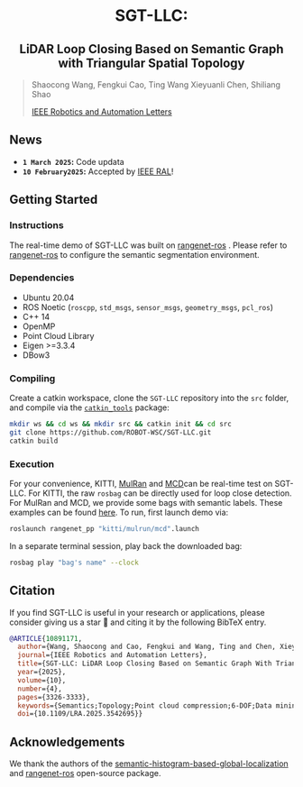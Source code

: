 # <div align = "center">SGT-LLC:</div>

## <div align = "center">LiDAR Loop Closing Based on Semantic Graph with Triangular Spatial Topology</div>


> Shaocong Wang, Fengkui Cao, Ting Wang Xieyuanli Chen, Shiliang Shao
>
> [IEEE Robotics and Automation Letters](https://ieeexplore.ieee.org/document/10891171)

## News



* **`1 March 2025`:**  Code updata
* **`10 February2025`:** Accepted by [IEEE RAL](https://ieeexplore.ieee.org/document/10891171)! 

## Getting Started


### Instructions
The real-time demo of SGT-LLC was built on [rangenet-ros](https://github.com/Natsu-Akatsuki/RangeNet-TensorRT/tree/main) . Please refer to [rangenet-ros](https://github.com/Natsu-Akatsuki/RangeNet-TensorRT/tree/main) to configure the semantic segmentation environment.

### Dependencies

- Ubuntu 20.04
- ROS Noetic (`roscpp`, `std_msgs`, `sensor_msgs`, `geometry_msgs`, `pcl_ros`)
- C++ 14
- OpenMP
- Point Cloud Library
- Eigen >=3.3.4
- DBow3

### Compiling

Create a catkin workspace, clone the `SGT-LLC`  repository into the `src` folder, and compile via the [`catkin_tools`](https://catkin-tools.readthedocs.io/en/latest/) package:

```sh
mkdir ws && cd ws && mkdir src && catkin init && cd src
git clone https://github.com/ROBOT-WSC/SGT-LLC.git
catkin build
```

### Execution

For your convenience, KITTI, [MulRan](https://sites.google.com/view/mulran-pr/home) and [MCD](https://mcdviral.github.io/)can be real-time test on SGT-LLC. For KITTI, the raw  `rosbag` can be directly used for loop close detection. For MulRan and MCD, we provide some bags with semantic labels. These examples can be found [here](https://drive.google.com/drive/folders/1bt9vWPVgTF8I8JXSUO-Dpi3n2vomG6t9). To run, first launch demo via:

```sh
roslaunch rangenet_pp "kitti/mulrun/mcd".launch
```

In a separate terminal session, play back the downloaded bag:

```sh
rosbag play "bag's name" --clock
```

## Citation

If you find SGT-LLC is useful in your research or applications, please consider giving us a star 🌟 and citing it by the following BibTeX entry.

```bibtex
@ARTICLE{10891171,
  author={Wang, Shaocong and Cao, Fengkui and Wang, Ting and Chen, Xieyuanli and Shao, Shiliang},
  journal={IEEE Robotics and Automation Letters}, 
  title={SGT-LLC: LiDAR Loop Closing Based on Semantic Graph With Triangular Spatial Topology}, 
  year={2025},
  volume={10},
  number={4},
  pages={3326-3333},
  keywords={Semantics;Topology;Point cloud compression;6-DOF;Data mining;Laser radar;Optimization;Encoding;Accuracy;Vectors;SLAM;localization;mapping},
  doi={10.1109/LRA.2025.3542695}}
```
## Acknowledgements

We thank the authors of the [semantic-histogram-based-global-localization](https://github.com/gxytcrc/semantic-histogram-based-global-localization?tab=readme-ov-file) and [rangenet-ros](https://github.com/Natsu-Akatsuki/RangeNet-TensorRT/tree/main) open-source package.
